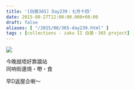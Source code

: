 ```yaml
---
title: '[白狼365] Day239：七月十四'
date: 2015-08-27T12:00:00.000+08:00
draft: false
aliases: [ "/2015/08/365-day239.html" ]
tags : [collections - zaku II 白狼・365 project]
---
```


[![](https://farm1.staticflickr.com/772/20872309446_fe6679d581_z.jpg)](https://farm1.staticflickr.com/772/20872309446_fe6679d581_z.jpg)

今晚就唔好靠牆站  
同响街邊燒・嘢・食  
  
早D返屋企喇～